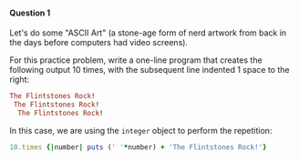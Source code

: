 #### Question 1

Let's do some "ASCII Art" (a stone-age form of nerd artwork from back in the days before computers had video screens).

For this practice problem, write a one-line program that creates the  following output 10 times, with the subsequent line indented 1 space to  the right:

```ruby
The Flintstones Rock!
 The Flintstones Rock!
  The Flintstones Rock!
```

In this case, we are using the `integer` object to perform the repetition: 

```ruby
10.times {|number| puts (' '*number) + 'The Flintstones Rock!'}
```

